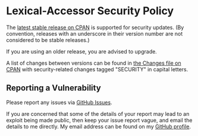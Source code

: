 # Lexical-Accessor Security Policy

The [latest stable release on CPAN](https://metacpan.org/release/Lexical-Accessor)
is supported for security updates. (By convention, releases with an underscore
in their version number are not considered to be stable releases.)

If you are using an older release, you are advised to upgrade.

A list of changes between versions can be found in
[the Changes file on CPAN](https://metacpan.org/changes/distribution/Lexical-Accessor)
with security-related changes tagged "SECURITY" in capital letters.

## Reporting a Vulnerability

Please report any issues via [GitHub Issues](https://github.com/tobyink/p5-lexical-accessor/issues).

If you are concerned that some of the details of your report may lead to an
exploit being made public, then keep your issue report vague, and email the
details to me directly. My email address can be found on my
[GitHub profile](https://github.com/tobyink).
